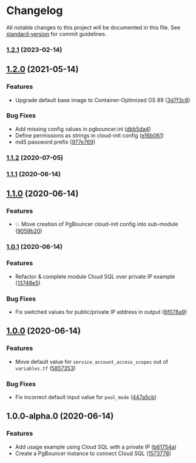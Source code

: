 # Changelog

All notable changes to this project will be documented in this file. See [standard-version](https://github.com/conventional-changelog/standard-version) for commit guidelines.

### [1.2.1](https://github.com/christippett/terraform-google-cloud-sql-pgbouncer/compare/v1.2.0...v1.2.1) (2023-02-14)

## [1.2.0](https://github.com/christippett/terraform-google-cloud-sql-pgbouncer/compare/v1.1.1...v1.2.0) (2021-05-14)


### Features

* Upgrade default base image to Container-Optimized OS 89 ([3d7f3c8](https://github.com/christippett/terraform-google-cloud-sql-pgbouncer/commit/3d7f3c84bf24b50cff47504b84535367d2b2956a))


### Bug Fixes

* Add missing config values in pgbouncer.ini ([dbb5da4](https://github.com/christippett/terraform-google-cloud-sql-pgbouncer/commit/dbb5da4e74dcdb52a55bac812bbd3a8f191d7e74))
* Define permissions as strings in cloud-init config ([e16b061](https://github.com/christippett/terraform-google-cloud-sql-pgbouncer/commit/e16b06179aa957c1fd9062928b9bae74c58368e6))
* md5 password prefix ([977e769](https://github.com/christippett/terraform-google-cloud-sql-pgbouncer/commit/977e769dadf89c37d9b4b14b2055a834623d278a))

### [1.1.2](https://github.com/christippett/terraform-cloud-sql-pgbouncer/compare/v1.1.1...v1.1.2) (2020-07-05)

### [1.1.1](https://github.com/christippett/terraform-cloud-sql-pgbouncer/compare/v1.1.0...v1.1.1) (2020-06-14)

## [1.1.0](https://github.com/christippett/terraform-cloud-sql-pgbouncer/compare/v1.0.1...v1.1.0) (2020-06-14)


### Features

* :boom: Move creation of PgBouncer cloud-init config into sub-module ([9059b20](https://github.com/christippett/terraform-cloud-sql-pgbouncer/commit/9059b204e581a6eca06e152725b047fac9dd1829))

### [1.0.1](https://github.com/christippett/terraform-cloud-sql-pgbouncer/compare/v1.0.0...v1.0.1) (2020-06-14)


### Features

* Refactor & complete module Cloud SQL over private IP example ([13748e5](https://github.com/christippett/terraform-cloud-sql-pgbouncer/commit/13748e58aa7e117e6bc36fb6dcdebb1eecca6427))


### Bug Fixes

* Fix switched values for public/private IP address in output ([6f078a9](https://github.com/christippett/terraform-cloud-sql-pgbouncer/commit/6f078a9194617062fe2099f036e52288aefe9ca6))

## [1.0.0](https://github.com/christippett/terraform-cloud-sql-pgbouncer/compare/v1.0.0-alpha.0...v1.0.0) (2020-06-14)


### Features

* Move default value for `service_account_access_scopes` out of `variables.tf` ([5857353](https://github.com/christippett/terraform-cloud-sql-pgbouncer/commit/585735330bbba9ca188425469f7a78a964b475a1))


### Bug Fixes

* Fix incorrect default input value for `pool_mode` ([447a5cb](https://github.com/christippett/terraform-cloud-sql-pgbouncer/commit/447a5cb36b90d8d72564c419f3fcadaccdd8e6be))

## 1.0.0-alpha.0 (2020-06-14)


### Features

* Add usage example using Cloud SQL with a private IP ([b61754a](https://github.com/christippett/terraform-cloud-sql-pgbouncer/commit/b61754a9c3d6421247255b1d07e7c80198fdb0b3))
* Create a PgBouncer instance to connect Cloud SQL ([1573778](https://github.com/christippett/terraform-cloud-sql-pgbouncer/commit/1573778a8f3b1231f584815f30ad626612e609c6))
